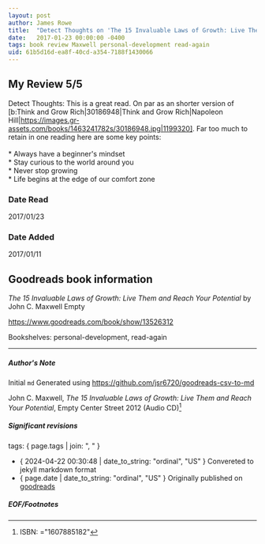 ```yaml
---
layout: post
author: James Rowe
title:  "Detect Thoughts on 'The 15 Invaluable Laws of Growth: Live Them and Reach Your Potential'"
date:   2017-01-23 00:00:00 -0400
tags: book review Maxwell personal-development read-again
uid: 61b5d16d-ea8f-40cd-a354-7188f1430066
---
```


<!-- highly dependent on how you personally use jekyll templates, and how you want this to show up -->

## My Review 5/5

Detect Thoughts: This is a great read. On par as an shorter version of [b:Think and Grow Rich|30186948|Think and Grow Rich|Napoleon Hill|https://images.gr-assets.com/books/1463241782s/30186948.jpg|1199320]. Far too much to retain in one reading here are some key points:<br/><br/>* Always have a beginner's mindset<br/>* Stay curious to the world around you<br/>* Never stop growing<br/>* Life begins at the edge of our comfort zone

### Date Read
2017/01/23

### Date Added
2017/01/11

## Goodreads book information

*The 15 Invaluable Laws of Growth: Live Them and Reach Your Potential* by John C. Maxwell
Empty

https://www.goodreads.com/book/show/13526312

Bookshelves: personal-development, read-again

---

##### Author's Note

Initial `md` Generated using https://github.com/jsr6720/goodreads-csv-to-md

John C. Maxwell, *The 15 Invaluable Laws of Growth: Live Them and Reach Your Potential*, Empty Center Street 2012 (Audio CD)[^1]

##### Significant revisions

tags: { page.tags | join: ", " } <!-- todo move this somewhere -->

- { 2024-04-22 00:30:48 | date_to_string: "ordinal", "US" } Convereted to jekyll markdown format 
- { page.date | date_to_string: "ordinal", "US" } Originally published on [goodreads](https://www.goodreads.com)

##### EOF/Footnotes

[^1]: ISBN: ="1607885182"